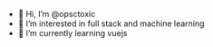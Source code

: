 - 👋 Hi, I’m @opsctoxic
- 👀 I’m interested in full stack and machine learning
- 🌱 I’m currently learning vuejs
